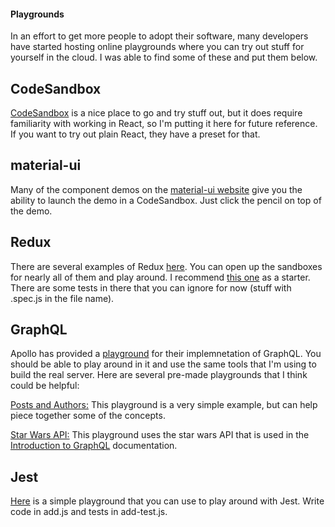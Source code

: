 #### Playgrounds

In an effort to get more people to adopt their software, many developers have started hosting online playgrounds where you can try out stuff for yourself in the cloud. I was able to find some of these and put them below.

## CodeSandbox

[CodeSandbox](https://codesandbox.io/) is a nice place to go and try stuff out, but it does require familiarity with working in React, so I'm putting it here for future reference. If you want to try out plain React, they have a preset for that.

## material-ui

Many of the component demos on the [material-ui website](https://material-ui-next.com/) give you the ability to launch the demo in a CodeSandbox. Just click the pencil on top of the demo.

## Redux

There are several examples of Redux [here](https://redux.js.org/docs/introduction/Examples.html). You can open up the sandboxes for nearly all of them and play around. I recommend [this one](https://codesandbox.io/s/github/reactjs/redux/tree/master/examples/todos) as a starter. There are some tests in there that you can ignore for now (stuff with .spec.js in the file name).

## GraphQL

Apollo has provided a [playground](https://launchpad.graphql.com) for their implemnetation of GraphQL. You should be able to play around in it and use the same tools that I'm using to build the real server. Here are several pre-made playgrounds that I think could be helpful:

[Posts and Authors:](https://launchpad.graphql.com/1jzxrj179) This playground is a very simple example, but can help piece together some of the concepts.

[Star Wars API:](https://launchpad.graphql.com/mpjk0plp9) This playground uses the star wars API that is used in the [Introduction to GraphQL](http://graphql.org/learn) documentation.

## Jest

[Here](https://repl.it/repls/SadDopeyVervet) is a simple playground that you can use to play around with Jest. Write code in add.js and tests in add-test.js.
